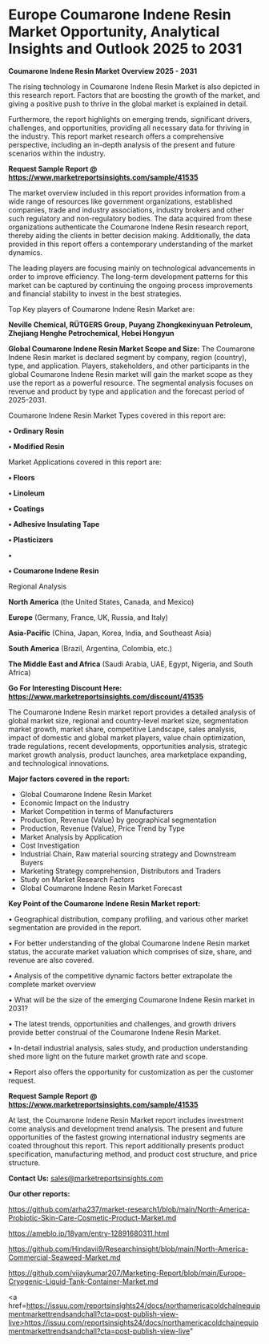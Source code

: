 # Europe Coumarone Indene Resin Market Opportunity, Analytical Insights and Outlook 2025 to 2031

<Strong> Coumarone Indene Resin Market Overview 2025 - 2031</strong>

The rising technology in Coumarone Indene Resin Market is also depicted in this research report. Factors that are boosting the growth of the market, and giving a positive push to thrive in the global market is explained in detail.

Furthermore, the report highlights on emerging trends, significant drivers, challenges, and opportunities, providing all necessary data for thriving in the industry. This report market research offers a comprehensive perspective, including an in-depth analysis of the present and future scenarios within the industry.

<strong>Request Sample Report @ <a href=https://www.marketreportsinsights.com/sample/41535>https://www.marketreportsinsights.com/sample/41535</a></strong>

The market overview included in this report provides information from a wide range of resources like government organizations, established companies, trade and industry associations, industry brokers and other such regulatory and non-regulatory bodies. The data acquired from these organizations authenticate the Coumarone Indene Resin research report, thereby aiding the clients in better decision making. Additionally, the data provided in this report offers a contemporary understanding of the market dynamics.

The leading players are focusing mainly on technological advancements in order to improve efficiency. The long-term development patterns for this market can be captured by continuing the ongoing process improvements and financial stability to invest in the best strategies.

Top Key players of Coumarone Indene Resin Market are:

<strong>Neville Chemical, RÜTGERS Group, Puyang Zhongkexinyuan Petroleum, Zhejiang Henghe Petrochemical, Hebei Hongyun</strong>

<strong><b>Global Coumarone Indene Resin Market Scope and Size:</b></strong>
The Coumarone Indene Resin market is declared segment by company, region (country), type, and application. Players, stakeholders, and other participants in the global Coumarone Indene Resin market will gain the market scope as they use the report as a powerful resource. The segmental analysis focuses on revenue and product by type and application and the forecast period of 2025-2031.

Coumarone Indene Resin Market Types covered in this report are:

<strong>•  Ordinary Resin

•  Modified Resin</strong>

Market Applications covered in this report are:

<strong>•  Floors

•  Linoleum

•  Coatings

•  Adhesive Insulating Tape

•  Plasticizers

•  

•  Coumarone Indene Resin</strong> 

Regional Analysis

<strong>North America</strong> (the United States, Canada, and Mexico)

<strong>Europe</strong> (Germany, France, UK, Russia, and Italy)

<strong>Asia-Pacific</strong> (China, Japan, Korea, India, and Southeast Asia)

<strong>South America</strong> (Brazil, Argentina, Colombia, etc.)

<strong>The Middle East and Africa</strong> (Saudi Arabia, UAE, Egypt, Nigeria, and South Africa)

<strong>Go For Interesting Discount Here: <a href=https://www.marketreportsinsights.com/discount/41535>https://www.marketreportsinsights.com/discount/41535</a></strong>

The Coumarone Indene Resin market report provides a detailed analysis of global market size, regional and country-level market size, segmentation market growth, market share, competitive Landscape, sales analysis, impact of domestic and global market players, value chain optimization, trade regulations, recent developments, opportunities analysis, strategic market growth analysis, product launches, area marketplace expanding, and technological innovations.

<strong><b>Major factors covered in the report:</b></strong>
<ul>
  <li>Global Coumarone Indene Resin Market </li>
  <li>Economic Impact on the Industry</li>
  <li>Market Competition in terms of Manufacturers</li>
  <li>Production, Revenue (Value) by geographical segmentation</li>
  <li>Production, Revenue (Value), Price Trend by Type</li>
  <li>Market Analysis by Application</li>
  <li>Cost Investigation</li>
  <li>Industrial Chain, Raw material sourcing strategy and Downstream Buyers</li>
  <li>Marketing Strategy comprehension, Distributors and Traders</li>
  <li>Study on Market Research Factors</li>
  <li>Global Coumarone Indene Resin Market Forecast</li>
</ul>

<strong><b>Key Point of the Coumarone Indene Resin Market report:</b></strong>

• Geographical distribution, company profiling, and various other market segmentation are provided in the report.

• For better understanding of the global Coumarone Indene Resin market status, the accurate market valuation which comprises of size, share, and revenue are also covered.

• Analysis of the competitive dynamic factors better extrapolate the complete market overview

• What will be the size of the emerging Coumarone Indene Resin market in 2031?

• The latest trends, opportunities and challenges, and growth drivers provide better construal of the Coumarone Indene Resin Market.

• In-detail industrial analysis, sales study, and production understanding shed more light on the future market growth rate and scope.

• Report also offers the opportunity for customization as per the customer request.

<strong>Request Sample Report @ <a href=https://www.marketreportsinsights.com/sample/41535>https://www.marketreportsinsights.com/sample/41535</a></strong>

At last, the Coumarone Indene Resin Market report includes investment come analysis and development trend analysis. The present and future opportunities of the fastest growing international industry segments are coated throughout this report. This report additionally presents product specification, manufacturing method, and product cost structure, and price structure.

<strong>Contact Us:</strong>
sales@marketreportsinsights.com

<strong>Our other reports:</strong>

<a href=https://github.com/arha237/market-research1/blob/main/North-America-Probiotic-Skin-Care-Cosmetic-Product-Market.md>https://github.com/arha237/market-research1/blob/main/North-America-Probiotic-Skin-Care-Cosmetic-Product-Market.md</a>

<a href=https://ameblo.jp/18yam/entry-12891680311.html>https://ameblo.jp/18yam/entry-12891680311.html</a>

<a href=https://github.com/Hindavii9/Researchinsight/blob/main/North-America-Commercial-Seaweed-Market.md>https://github.com/Hindavii9/Researchinsight/blob/main/North-America-Commercial-Seaweed-Market.md</a>

<a href=https://github.com/vijaykumar207/Marketing-Report/blob/main/Europe-Cryogenic-Liquid-Tank-Container-Market.md>https://github.com/vijaykumar207/Marketing-Report/blob/main/Europe-Cryogenic-Liquid-Tank-Container-Market.md</a>

<a href=https://issuu.com/reportsinsights24/docs/northamericacoldchainequipmentmarkettrendsandchall?cta=post-publish-view-live>https://issuu.com/reportsinsights24/docs/northamericacoldchainequipmentmarkettrendsandchall?cta=post-publish-view-live</a>"
